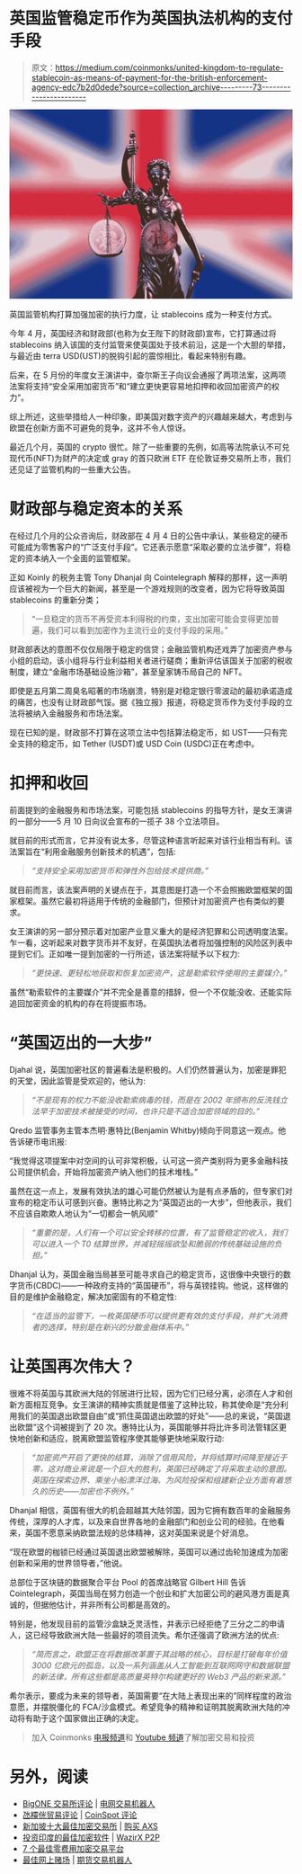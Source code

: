 # 英国监管稳定币作为英国执法机构的支付手段

> 原文：<https://medium.com/coinmonks/united-kingdom-to-regulate-stablecoin-as-means-of-payment-for-the-british-enforcement-agency-edc7b2d0dede?source=collection_archive---------73----------------------->

![](img/6f485115a6a3c8043bdf0116a171d9f5.png)

英国监管机构打算加强加密的执行力度，让 stablecoins 成为一种支付方式。

今年 4 月，英国经济和财政部(也称为女王陛下的财政部)宣布，它打算通过将 stablecoins 纳入该国的支付监管来使英国处于技术前沿，这是一个大胆的举措，与最近由 terra USD(UST)的脱钩引起的震惊相比，看起来特别有趣。

后来，在 5 月份的年度女王演讲中，查尔斯王子向议会通报了两项法案，这两项法案将支持“安全采用加密货币”和“建立更快更容易地扣押和收回加密资产的权力”。

综上所述，这些举措给人一种印象，即美国对数字资产的兴趣越来越大，考虑到与欧盟在创新方面不可避免的竞争，这并不令人惊讶。

最近几个月，英国的 crypto 很忙。除了一些重要的先例，如高等法院承认不可兑现代币(NFT)为财产的决定或 gray 的首只欧洲 ETF 在伦敦证券交易所上市，我们还见证了监管机构的一些重大公告。

# 财政部与稳定资本的关系

在经过几个月的公众咨询后，财政部在 4 月 4 日的公告中承认，某些稳定的硬币可能成为零售客户的“广泛支付手段”。它还表示愿意“采取必要的立法步骤”，将稳定的资本纳入一个全面的监管框架。

正如 Koinly 的税务主管 Tony Dhanjal 向 Cointelegraph 解释的那样，这一声明应该被视为一个巨大的新闻，甚至是一个游戏规则的改变者，因为它将导致英国 stablecoins 的重新分类；

> “一旦稳定的货币不再受资本利得税的约束，支出加密可能会变得更加普遍，我们可以看到加密作为主流行业的支付手段的采用。”

财政部表达的意图不仅仅局限于稳定的信贷；金融监管机构还戏弄了加密资产参与小组的启动，该小组将与行业利益相关者进行磋商；重新评估该国关于加密的税收制度，建立“金融市场基础设施沙箱”，甚至皇家铸币局自己的 NFT。

即使是五月第二周臭名昭著的市场崩溃，特别是对稳定银行零波动的最初承诺造成的痛苦，也没有让财政部气馁。据《独立报》报道，将稳定货币作为支付手段的立法将被纳入金融服务和市场法案。

现在已知的是，财政部不打算在这项立法中包括算法稳定币，如 UST——只有完全支持的稳定币，如 Tether (USDT)或 USD Coin (USDC)正在考虑中。

# 扣押和收回

前面提到的金融服务和市场法案，可能包括 stablecoins 的指导方针，是女王演讲的一部分——5 月 10 日向议会宣布的一揽子 38 个立法项目。

就目前的形式而言，它并没有说太多，尽管这种语言听起来对该行业相当有利。该法案旨在“利用金融服务创新技术的机遇”，包括:

> *“支持安全采用加密货币和弹性外包给技术提供商。”*

就目前而言，该法案声明的关键点在于，其意图是打造一个不会照搬欧盟框架的国家框架。虽然它最初将适用于传统的金融部门，但预计对加密资产也有类似的要求。

女王演讲的另一部分预示着对加密产业意义重大的是经济犯罪和公司透明度法案。乍一看，这听起来对数字货币并不友好，在英国执法者将加强控制的风险区列表中提到它们。正如唯一提到加密的一行所述，该法案将赋予以下权力:

> *“更快速、更轻松地获取和恢复加密资产，这是勒索软件使用的主要媒介。”*

虽然“勒索软件的主要媒介”并不完全是善意的措辞，但一个不仅能没收、还能实际追回加密资金的机构的存在将提振市场。

# “英国迈出的一大步”

Djahal 说，英国加密社区的普遍看法是积极的。人们仍然普遍认为，加密是罪犯的天堂，因此监管是受欢迎的，他认为:

> *“不是现有的权力不能没收勒索病毒的钱，而是在 2002 年颁布的反洗钱立法早于加密技术被接受的时间，也许只是不适合加密领域的目的。”*

Qredo 监管事务主管本杰明·惠特比(Benjamin Whitby)倾向于同意这一观点。他告诉硬币电讯报:

“我觉得这项提案中对空间的认可非常积极，认可这一资产类别将为更多金融科技公司提供机会，开始将加密资产纳入他们的技术堆栈。”

虽然在这一点上，发展有效执法的雄心可能仍然被认为是有点矛盾的，但专家们对宣布的稳定币认可感到兴奋。惠特比称之为“英国迈出的一大步”，但他表示，我们不应该自欺欺人地认为“一切都会一帆风顺”

> *“重要的是，人们有一个可以安全转移的位置，有了监管稳定的收入，我们可以进入一个 T0 结算世界，并减轻摇摇欲坠和脆弱的传统基础设施的负担。”*

Dhanjal 认为，英国金融当局甚至可能寻求自己的稳定货币，这很像中央银行的数字货币(CBDC)——一种政府支持的“英国硬币”，将与英镑挂钩。他说，这样做的目的是维护金融稳定，解决加密固有的不稳定性:

> *“在适当的监管下，一枚英国硬币可以提供更有效的支付手段，并扩大消费者的选择，特别是在新兴的分散金融体系中。”*

# 让英国再次伟大？

很难不将英国与其欧洲大陆的邻居进行比较，因为它们已经分离，必须在人才和创新方面相互竞争。女王演讲的精神实质就是借鉴了这种比较，称其使命是“充分利用我们的英国退出欧盟自由”或“抓住英国退出欧盟的好处”——总的来说，“英国退出欧盟”这个词被提到了 20 次。惠特比认为，英国能够并将比许多司法管辖区更快地创新和适应，脱离欧盟监管程序使其能够更快地采取行动:

> *“加密资产开启了更快的结算，消除了信用风险，并将结算时间降至接近于零，这对商业来说是一个巨大的胜利，英国已经确定了将采取主动的意图。英国在探索边界、乘坐小船漂洋过海、为风险投保和组建新企业方面有着悠久的历史——加密也不例外。”*

Dhanjal 相信，英国有很大的机会超越其大陆邻国，因为它拥有数百年的金融服务传统，深厚的人才库，以及来自世界各地的金融部门和创业公司的经验。在他看来，英国不愿意采纳欧盟法规的总体精神，这对英国来说是个好消息。

“现在欧盟的枷锁已经通过英国退出欧盟被解除，英国可以通过齿轮加速成为加密创新和采用的世界领导者，”他说。

总部位于区块链的数据聚合平台 Pool 的首席战略官 Gilbert Hill 告诉 Cointelegraph，英国当局在努力创造一个创业和扩大加密公司的避风港方面是真诚的，但据他估计，并非所有公司都是高效的。

特别是，他发现目前的监管沙盒缺乏灵活性，并表示已经拒绝了三分之二的申请人，这已经导致欧洲大陆一些最好的项目流失。希尔还强调了欧洲方法的优点:

> *“简而言之，欧盟正在将数据改革置于其战略的核心，目标是打破每年价值 3000 亿欧元的孤岛，以及一系列涵盖从人工智能到互联网网守和数据联盟的新法律，所有这些都是高质量英特尔构建更好的 Web3 产品的新来源。”*

希尔表示，要成为未来的领导者，英国需要“在大陆上表现出来的”同样程度的政治意愿，并摆脱僵化的 FCA/沙盒模式。希望竞争的精神和证明其脱离欧洲大陆的冲动将有助于这个国家做出正确的决定。

> 加入 Coinmonks [电报频道](https://t.me/coincodecap)和 [Youtube 频道](https://www.youtube.com/c/coinmonks/videos)了解加密交易和投资

# 另外，阅读

*   [BigONE 交易所评论](/coinmonks/bigone-exchange-review-64705d85a1d4) | [电网交易机器人](https://coincodecap.com/grid-trading)
*   [氹欞侊贸易评论](https://coincodecap.com/anny-trade-review) | [CoinSpot 评论](https://coincodecap.com/coinspot-review)
*   [新加坡十大最佳加密交易所](https://coincodecap.com/crypto-exchange-in-singapore) | [购买 AXS](https://coincodecap.com/buy-axs-token)
*   [投资印度的最佳加密软件](https://coincodecap.com/best-crypto-to-invest-in-india-in-2021) | [WazirX P2P](https://coincodecap.com/wazirx-p2p)
*   [7 个最佳零费用加密交易平台](https://coincodecap.com/zero-fee-crypto-exchanges)
*   [最佳网上赌场](https://coincodecap.com/best-online-casinos) | [期货交易机器人](/coinmonks/futures-trading-bots-5a282ccee3f5)